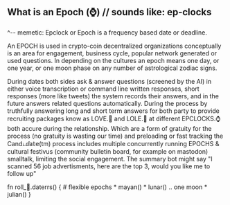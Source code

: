 ## What is an Epoch (⌚) // sounds like: ep-clocks
^-- memetic: Epclock or Epoch is a frequency based date or deadline. 

An EPOCH is used in crypto-coin decentralized organizations conceptually is an area for engagement, business cycle, popular network generated or used questions.  In depending on the cultures an epoch means one day, or one year, or one moon phase on any number of astrological zodiac signs. 

During dates both sides ask & answer questions (screened by the AI) in either voice transcription or command line written responses, short responses (more like tweets) the system records their answers, and in the future answers related questions automatically.  During the process by truthfully answering long and short term answers for both party to provide recruiting packages know as LOVE.💌 and LOLE.🍭 at different EPCLOCKS.⌚  both accure during the relationship.  Which are a form of gratuity for the process (no gratuity is wasting our time) and preloading or fast tracking the 
Candꭵ.ⅆa𝕥e(tm) process includes multiple concurrently running EPOCHS & cultural festivus (community bulletin board, for example on mastodon) smalltalk, limiting the social engagement.  The summary bot might say "I scanned 56 job advertisments, here are the top 3, would you like me to follow up"



fn roll_📅.daterrs() {
    # flexible epochs
        * mayan()
        * lunar() .. one moon
        * julian()
}

